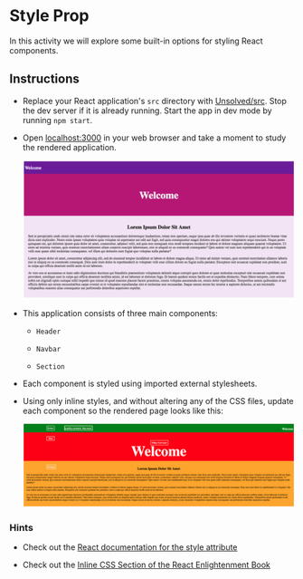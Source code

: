 # Style Prop

In this activity we will explore some built-in options for styling React components.

## Instructions

- Replace your React application's `src` directory with [Unsolved/src](Unsolved/src). Stop the dev server if it is already running. Start the app in dev mode by running `npm start`.

- Open [localhost:3000](http://localhost:3000) in your web browser and take a moment to study the rendered application.

  ![Initial Page](Images/01-InitialPage.png)

- This application consists of three main components:

  - `Header`

  - `Navbar`

  - `Section`

- Each component is styled using imported external stylesheets.

- Using only inline styles, and without altering any of the CSS files, update each component so the rendered page looks like this:

  ![Inline Styled Page](Images/02-InlineStyled.png)

### Hints

- Check out the [React documentation for the style attribute](https://facebook.github.io/react/docs/dom-elements.html#style)

- Check out the [Inline CSS Section of the React Enlightenment Book](https://www.reactenlightenment.com/react-jsx/5.6.html)
